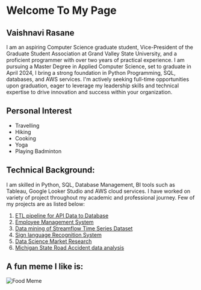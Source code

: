 # Welcome To My Page
## **Vaishnavi Rasane**
I am an aspiring Computer Science graduate student, Vice-President of the Graduate Student Association at Grand Valley State University, and a proficient programmer with over two years of practical experience. I am pursuing a Master Degree in Applied Computer Science, set to graduate in April 2024, I bring a strong foundation in Python Programming, SQL, databases, and AWS services. I'm actively seeking full-time opportunities upon graduation, eager to leverage my leadership skills and technical expertise to drive innovation and success within your organization.
  
## Personal Interest
* Travelling
* Hiking
* Cooking
* Yoga 
* Playing Badminton

## Technical Background: 
I am skilled in Python, SQL, Database Management, BI tools such as Tableau, Google Looker Studio and AWS cloud services. I have worked on variety of project throughout my academic and professional journey. Few of my projects are as listed below:
   1. [ETL pipeline for API Data to Database](https://github.com/VaishnaviRasane/API-data-to-Database-using-Postgres)
   2. [Employee Management System](https://github.com/thotave/GVSU-CIS641-Vikings/blob/master/README.md)
   3. [Data mining of Streamflow Time Series Dataset](https://github.com/GVSU-CIS635/GVSU-CIS635-Project-Team-Data_Alliance)
   4. [Sign language Recognition System]()
   5. [Data Science Market Research]()
   6. [Michigan State Road Accident data analysis](https://github.com/VaishnaviRasane/Michigan_State_Road_Accident_Data_Analysis_Visualization)

## A fun meme I like is:
![Food Meme](https://i.redd.it/u5ci1lfap6j61.png)
